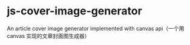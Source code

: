 # js-cover-image-generator
An article cover image generator implemented with canvas api（一个用 canvas 实现的文章封面图生成器）
